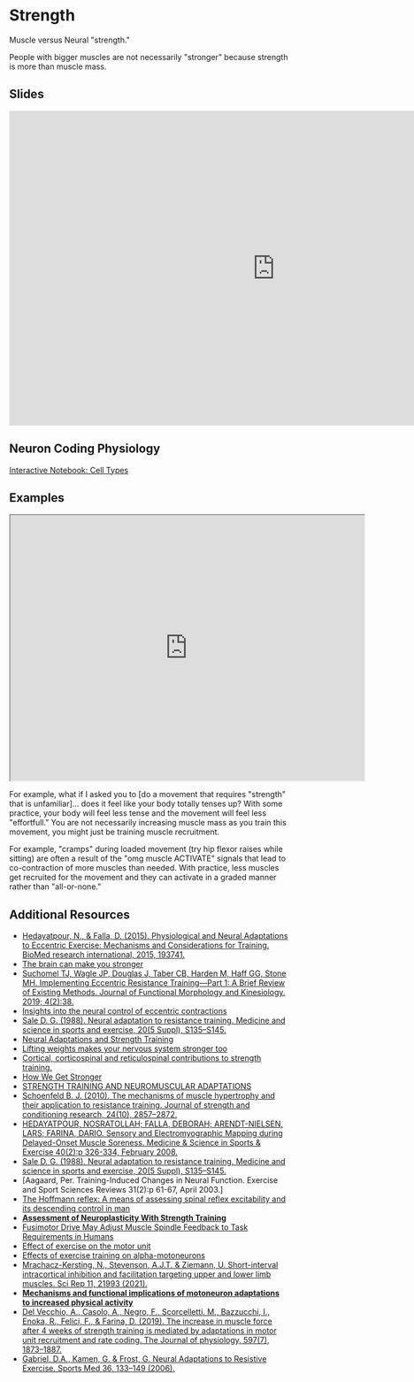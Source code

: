 # Strength

Muscle versus Neural "strength."

People with bigger muscles are not necessarily "stronger" because strength is more than muscle mass. 

## Slides

<iframe src="https://docs.google.com/presentation/d/e/2PACX-1vSWSXL1Kt7PyZFRfMYpPmieupoOQ6a8aXn3msuJcgU_86T7oL2L8sgEljbuNbPcO_jh8YKX_7O_ilJN/embed?" frameborder="0" width="960" height="569" allowfullscreen="true" mozallowfullscreen="true" webkitallowfullscreen="true"></iframe>


## Neuron Coding Physiology

[Interactive Notebook: Cell Types](../executable/NotebookColab_LIF_NeuronModel_Tutorial)


## Examples

<iframe src="https://drive.google.com/file/d/1fliNusd2Yi5DDychEiRFwBuGL5ryRvrg/preview" width="640" height="480" allow="autoplay"></iframe>

For example, what if I asked you to [do a movement that requires "strength" that is unfamiliar]... does it feel like your body totally tenses up? With some practice, your body will feel less tense and the movement will feel less "effortfull." You are not necessarily increasing muscle mass as you train this movement, you might just be training muscle recruitment.

For example, "cramps" during loaded movement (try hip flexor raises while sitting) are often a result of the "omg muscle ACTIVATE" signals that lead to co-contraction of more muscles than needed. With practice, less muscles get recruited for the movement and they can activate in a graded manner rather than "all-or-none."


## Additional Resources

- [Hedayatpour, N., & Falla, D. (2015). Physiological and Neural Adaptations to Eccentric Exercise: Mechanisms and Considerations for Training. BioMed research international, 2015, 193741. ](https://doi.org/10.1155/2015/193741)
- [The brain can make you stronger](https://doi.org/10.1113/JP277683)
- [Suchomel TJ, Wagle JP, Douglas J, Taber CB, Harden M, Haff GG, Stone MH. Implementing Eccentric Resistance Training—Part 1: A Brief Review of Existing Methods. Journal of Functional Morphology and Kinesiology. 2019; 4(2):38. ](https://doi.org/10.3390/jfmk4020038)
- [Insights into the neural control of eccentric contractions](https://doi.org/10.1152/japplphysiol.00002.2013)
- [Sale D. G. (1988). Neural adaptation to resistance training. Medicine and science in sports and exercise, 20(5 Suppl), S135–S145. ](https://doi.org/10.1249/00005768-198810001-00009)
- [Neural Adaptations and Strength Training](https://blog.bridgeathletic.com/neural-adaptations-and-strength-training)
- [Lifting weights makes your nervous system stronger too](https://www.ncl.ac.uk/press/articles/archive/2020/06/liftingweightsmakesyournervoussystemstronger/)
- [Cortical, corticospinal and reticulospinal contributions to strength training.](https://www.jneurosci.org/lookup/doi/10.1523/JNEUROSCI.1923-19.2020)
- [How We Get Stronger](https://www.nytimes.com/2020/07/01/well/move/how-we-get-stronger.html)
- [STRENGTH TRAINING AND NEUROMUSCULAR ADAPTATIONS](https://us.humankinetics.com/blogs/excerpt/neuromuscular-adaptations-to-strength-training)
- [Schoenfeld B. J. (2010). The mechanisms of muscle hypertrophy and their application to resistance training. Journal of strength and conditioning research, 24(10), 2857–2872. ](https://doi.org/10.1519/JSC.0b013e3181e840f3)
- [HEDAYATPOUR, NOSRATOLLAH; FALLA, DEBORAH; ARENDT-NIELSEN, LARS; FARINA, DARIO. Sensory and Electromyographic Mapping during Delayed-Onset Muscle Soreness. Medicine & Science in Sports & Exercise 40(2):p 326-334, February 2008.](https://doi.org/10.1249/mss.0b013e31815b0dcb)
- [Sale D. G. (1988). Neural adaptation to resistance training. Medicine and science in sports and exercise, 20(5 Suppl), S135–S145. ](https://doi.org/10.1249/00005768-198810001-00009)
- [Aagaard, Per. Training-Induced Changes in Neural Function. Exercise and Sport Sciences Reviews 31(2):p 61-67, April 2003.]
- [The Hoffmann reflex: A means of assessing spinal reflex excitability and its descending control in man](https://doi.org/10.1016/0301-0082(87)90007-4)
- [**Assessment of Neuroplasticity With Strength Training**](https://doi.org/10.1249/JES.0000000000000229)
- [Fusimotor Drive May Adjust Muscle Spindle Feedback to Task Requirements in Humans](https://doi.org/10.1152/jn.91041.2008)
- [Effect of exercise on the motor unit](https://doi.org/10.1002/mus.880090203)
- [Effects of exercise training on alpha-motoneurons](https://journals.physiology.org/doi/pdf/10.1152/japplphysiol.00482.2006)
- [Mrachacz-Kersting, N., Stevenson, A.J.T. & Ziemann, U. Short-interval intracortical inhibition and facilitation targeting upper and lower limb muscles. Sci Rep 11, 21993 (2021). ](https://doi.org/10.1038/s41598-021-01348-6)
- [**Mechanisms and functional implications of motoneuron adaptations to increased physical activity**](https://doi.org/10.1139/apnm-2018-0185)
- [Del Vecchio, A., Casolo, A., Negro, F., Scorcelletti, M., Bazzucchi, I., Enoka, R., Felici, F., & Farina, D. (2019). The increase in muscle force after 4 weeks of strength training is mediated by adaptations in motor unit recruitment and rate coding. The Journal of physiology, 597(7), 1873–1887.](https://doi.org/10.1113/JP277250)
- [Gabriel, D.A., Kamen, G. & Frost, G. Neural Adaptations to Resistive Exercise. Sports Med 36, 133–149 (2006).](https://doi.org/10.2165/00007256-200636020-00004)